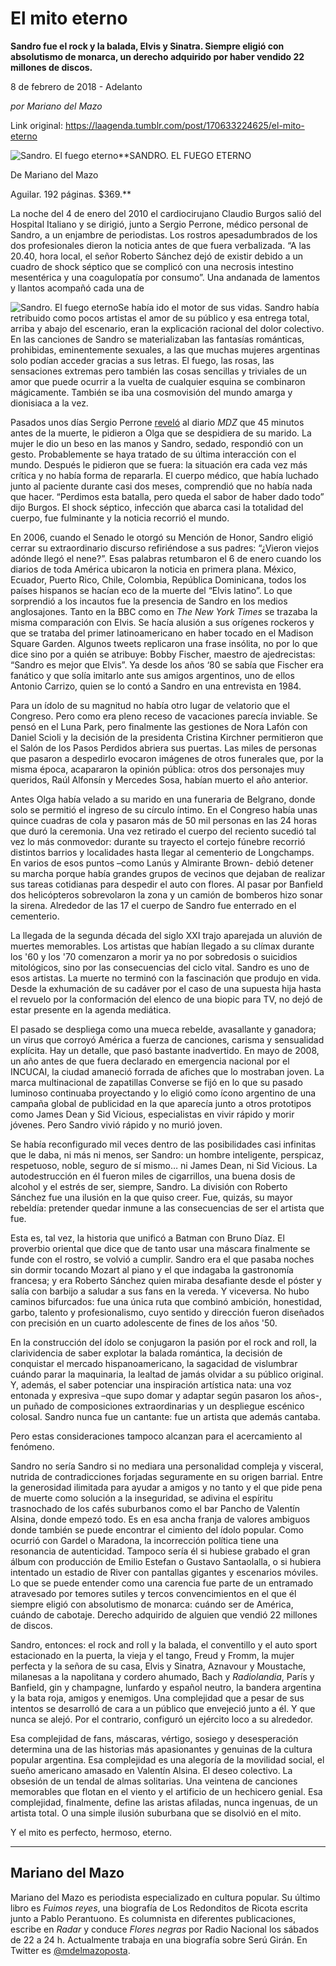 # El mito eterno

**Sandro fue el rock y la balada, Elvis y Sinatra. Siempre eligió con absolutismo de monarca, un derecho adquirido por haber vendido 22 millones de discos.**

8 de febrero de 2018 - Adelanto

_por Mariano del Mazo_

Link original: https://laagenda.tumblr.com/post/170633224625/el-mito-eterno

![Sandro. El fuego eterno](https://64.media.tumblr.com/bf618285fe448696cb511e02ff00cc8c/tumblr_inline_pk05s2KM4x1t6q87u_500.jpg)**SANDRO. EL FUEGO ETERNO  

De Mariano del Mazo  

Aguilar. 192 páginas. $369.**

La noche del 4 de enero del 2010 el cardiocirujano Claudio Burgos salió del Hospital Italiano y se dirigió, junto a Sergio Perrone, médico personal de Sandro, a un enjambre de periodistas. Los rostros apesadumbrados de los dos profesionales dieron la noticia antes de que fuera verbalizada. “A las 20.40, hora local, el señor Roberto Sánchez dejó de existir debido a un cuadro de shock séptico que se complicó con una necrosis intestino mesentérica y una coagulopatía por consumo”. Una andanada de lamentos y llantos acompañó cada una de 


![Sandro. El fuego eterno](https://64.media.tumblr.com/bb5fb295b94eecca6aa3424e007e7e60/tumblr_inline_pk05s20M1n1t6q87u_400.jpg)Se había ido el motor de sus vidas. Sandro había retribuido como pocos artistas el amor de su público y esa entrega total, arriba y abajo del escenario, eran la explicación racional del dolor colectivo. En las canciones de Sandro se materializaban las fantasías románticas, prohibidas, eminentemente sexuales, a las que muchas mujeres argentinas solo podían acceder gracias a sus letras. El fuego, las rosas, las sensaciones extremas pero también las cosas sencillas y triviales de un amor que puede ocurrir a la vuelta de cualquier esquina se combinaron mágicamente. También se iba una cosmovisión del mundo amarga y dionisiaca a la vez.

Pasados unos días Sergio Perrone [reveló](http://www.mdzol.com/nota/183490-el-medico-personal-de-sandro-desmintio-rumores-y-conto-como-el-cantante-se-despidio/) al diario *MDZ* que 45 minutos antes de la muerte, le pidieron a Olga que se despidiera de su marido. La mujer le dio un beso en las manos y Sandro, sedado, respondió con un gesto. Probablemente se haya tratado de su última interacción con el mundo. Después le pidieron que se fuera: la situación era cada vez más crítica y no había forma de repararla. El cuerpo médico, que había luchado junto al paciente durante casi dos meses, comprendió que no había nada que hacer. “Perdimos esta batalla, pero queda el sabor de haber dado todo” dijo Burgos. El shock séptico, infección que abarca casi la totalidad del cuerpo, fue fulminante y la noticia recorrió el mundo.

En 2006, cuando el Senado le otorgó su Mención de Honor, Sandro eligió cerrar su extraordinario discurso refiriéndose a sus padres: “¿Vieron viejos adónde llegó el nene?”. Esas palabras retumbaron el 6 de enero cuando los diarios de toda América ubicaron la noticia en primera plana. México, Ecuador, Puerto Rico, Chile, Colombia, República Dominicana, todos los países hispanos se hacían eco de la muerte del “Elvis latino”. Lo que sorprendió a los incautos fue la presencia de Sandro en los medios anglosajones. Tanto en la BBC como en *The New York Times* se trazaba la misma comparación con Elvis. Se hacía alusión a sus orígenes rockeros y que se trataba del primer latinoamericano en haber tocado en el Madison Square Garden. Algunos tweets replicaron una frase insólita, no por lo que dice sino por a quién se atribuye: Bobby Fischer, maestro de ajedrecistas: “Sandro es mejor que Elvis”. Ya desde los años ‘80 se sabía que Fischer era fanático y que solía imitarlo ante sus amigos argentinos, uno de ellos Antonio Carrizo, quien se lo contó a Sandro en una entrevista en 1984. 

Para un ídolo de su magnitud no había otro lugar de velatorio que el Congreso. Pero como era pleno receso de vacaciones parecía inviable. Se pensó en el Luna Park, pero finalmente las gestiones de Nora Lafón con Daniel Scioli y la decisión de la presidenta Cristina Kirchner permitieron que el Salón de los Pasos Perdidos abriera sus puertas. Las miles de personas que pasaron a despedirlo evocaron imágenes de otros funerales que, por la misma época, acapararon la opinión pública: otros dos personajes muy queridos, Raúl Alfonsín y Mercedes Sosa, habían muerto el año anterior. 

Antes Olga había velado a su marido en una funeraria de Belgrano, donde solo se permitió el ingreso de su círculo íntimo. En el Congreso había unas quince cuadras de cola y pasaron más de 50 mil personas en las 24 horas que duró la ceremonia. Una vez retirado el cuerpo del reciento sucedió tal vez lo más conmovedor: durante su trayecto el cortejo fúnebre recorrió distintos barrios y localidades hasta llegar al cementerio de Longchamps. En varios de esos puntos –como Lanús y Almirante Brown- debió detener su marcha porque había grandes grupos de vecinos que dejaban de realizar sus tareas cotidianas para despedir el auto con flores. Al pasar por Banfield dos helicópteros sobrevolaron la zona y un camión de bomberos hizo sonar la sirena. Alrededor de las 17 el cuerpo de Sandro fue enterrado en el cementerio. 

La llegada de la segunda década del siglo XXI trajo aparejada un aluvión de muertes memorables. Los artistas que habían llegado a su clímax durante los '60 y los '70 comenzaron a morir ya no por sobredosis o suicidios mitológicos, sino por las consecuencias del ciclo vital. Sandro es uno de esos artistas. La muerte no terminó con la fascinación que produjo en vida. Desde la exhumación de su cadáver por el caso de una supuesta hija hasta el revuelo por la conformación del elenco de una biopic para TV, no dejó de estar presente en la agenda mediática. 

El pasado se despliega como una mueca rebelde, avasallante y ganadora; un virus que corroyó América a fuerza de canciones, carisma y sensualidad explícita. Hay un detalle, que pasó bastante inadvertido. En mayo de 2008, un año antes de que fuera declarado en emergencia nacional por el INCUCAI, la ciudad amaneció forrada de afiches que lo mostraban joven. La marca multinacional de zapatillas Converse se fijó en lo que su pasado luminoso continuaba proyectando y lo eligió como ícono argentino de una campaña global de publicidad en la que aparecía junto a otros prototipos como James Dean y Sid Vicious, especialistas en vivir rápido y morir jóvenes. Pero Sandro vivió rápido y no murió joven. 

Se había reconfigurado mil veces dentro de las posibilidades casi infinitas que le daba, ni más ni menos, ser Sandro: un hombre inteligente, perspicaz, respetuoso, noble, seguro de sí mismo… ni James Dean, ni Sid Vicious. La autodestrucción en él fueron miles de cigarrillos, una buena dosis de alcohol y el estrés de ser, siempre, Sandro. La división con Roberto Sánchez fue una ilusión en la que quiso creer. Fue, quizás, su mayor rebeldía: pretender quedar inmune a las consecuencias de ser el artista que fue. 

Esta es, tal vez, la historia que unificó a Batman con Bruno Díaz. El proverbio oriental que dice que de tanto usar una máscara finalmente se funde con el rostro, se volvió a cumplir. Sandro era el que pasaba noches sin dormir tocando Mozart al piano y el que indagaba la gastronomía francesa; y era Roberto Sánchez quien miraba desafiante desde el póster y salía con barbijo a saludar a sus fans en la vereda. Y viceversa. No hubo caminos bifurcados: fue una única ruta que combinó ambición, honestidad, garbo, talento y profesionalismo, cuyo sentido y dirección fueron diseñados con precisión en un cuarto adolescente de fines de los años '50.

En la construcción del ídolo se conjugaron la pasión por el rock and roll, la clarividencia de saber explotar la balada romántica, la decisión de conquistar el mercado hispanoamericano, la sagacidad de vislumbrar cuándo parar la maquinaria, la lealtad de jamás olvidar a su público original. Y, además, el saber potenciar una inspiración artística nata: una voz entonada y expresiva –que supo domar y adaptar según pasaron los años-, un puñado de composiciones extraordinarias y un despliegue escénico colosal. Sandro nunca fue un cantante: fue un artista que además cantaba.

Pero estas consideraciones tampoco alcanzan para el acercamiento al fenómeno. 

Sandro no sería Sandro si no mediara una personalidad compleja y visceral, nutrida de contradicciones forjadas seguramente en su origen barrial. Entre la generosidad ilimitada para ayudar a amigos y no tanto y el que pide pena de muerte como solución a la inseguridad, se adivina el espíritu trasnochado de los cafés suburbanos como el bar Pancho de Valentín Alsina, donde empezó todo. Es en esa ancha franja de valores ambiguos donde también se puede encontrar el cimiento del ídolo popular. Como ocurrió con Gardel o Maradona, la incorrección política tiene una resonancia de autenticidad. Tampoco sería él si hubiese grabado el gran álbum con producción de Emilio Estefan o Gustavo Santaolalla, o si hubiera intentado un estadio de River con pantallas gigantes y escenarios móviles. Lo que se puede entender como una carencia fue parte de un entramado atravesado por temores sutiles y tercos convencimientos en el que él siempre eligió con absolutismo de monarca: cuándo ser de América, cuándo de cabotaje. Derecho adquirido de alguien que vendió 22 millones de discos.

Sandro, entonces: el rock and roll y la balada, el conventillo y el auto sport estacionado en la puerta, la vieja y el tango, Freud y Fromm, la mujer perfecta y la señora de su casa, Elvis y Sinatra, Aznavour y Moustache, milanesas a la napolitana y cordero ahumado, Bach y *Radiolandia*, París y Banfield, gin y champagne, lunfardo y español neutro, la bandera argentina y la bata roja, amigos y enemigos. Una complejidad que a pesar de sus intentos se desarrolló de cara a un público que envejeció junto a él. Y que nunca se alejó. Por el contrario, configuró un ejército loco a su alrededor. 

Esa complejidad de fans, máscaras, vértigo, sosiego y desesperación determina una de las historias más apasionantes y genuinas de la cultura popular argentina. Esa complejidad es una alegoría de la movilidad social, el sueño americano amasado en Valentín Alsina. El deseo colectivo. La obsesión de un tendal de almas solitarias. Una veintena de canciones memorables que flotan en el viento y el artificio de un hechicero genial. Esa complejidad, finalmente, define las aristas afiladas, nunca ingenuas, de un artista total. O una simple ilusión suburbana que se disolvió en el mito. 

Y el mito es perfecto, hermoso, eterno.

  




---

 Mariano del Mazo
-----------------

 Mariano del Mazo es periodista especializado en cultura popular. Su último libro es *Fuimos reyes*, una biografía de Los Redonditos de Ricota escrita junto a Pablo Perantuono. Es columnista en diferentes publicaciones, escribe en *Radar* y conduce *Flores negras* por Radio Nacional los sábados de 22 a 24 h. Actualmente trabaja en una biografía sobre Serú Girán. En Twitter es [@mdelmazoposta](https://twitter.com/mdelmazoposta). 

